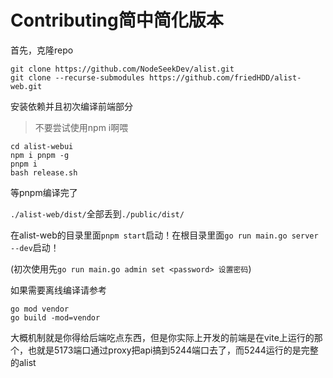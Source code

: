 # Contributing简中简化版本

首先，克隆repo

```shell
git clone https://github.com/NodeSeekDev/alist.git
git clone --recurse-submodules https://github.com/friedHDD/alist-web.git
```
安装依赖并且初次编译前端部分

> 不要尝试使用npm i啊喂

```shell
cd alist-webui
npm i pnpm -g
pnpm i
bash release.sh
```

等pnpm编译完了

`./alist-web/dist/`全部丢到`./public/dist/`

在alist-web的目录里面`pnpm start`启动！在根目录里面`go run main.go server --dev`启动！

(初次使用先`go run main.go admin set <password> 设置密码`)

如果需要离线编译请参考

```shell
go mod vendor
go build -mod=vendor
```

大概机制就是你得给后端吃点东西，但是你实际上开发的前端是在vite上运行的那个，也就是5173端口通过proxy把api搞到5244端口去了，而5244运行的是完整的alist
